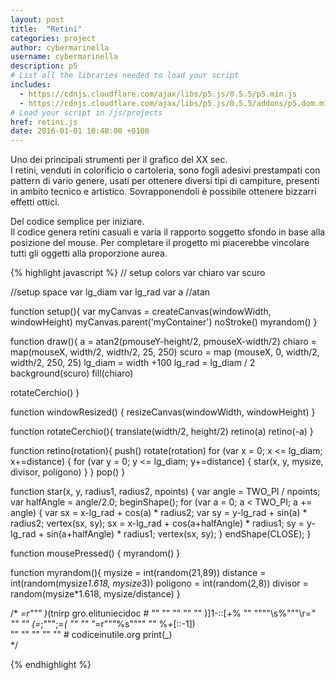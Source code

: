 ```yaml
---
layout: post
title:  "Retini"
categories: project
author: cybermarinella
username: cybermarinella
description: p5
# List all the libraries needed to load your script
includes:
  - https://cdnjs.cloudflare.com/ajax/libs/p5.js/0.5.5/p5.min.js
  - https://cdnjs.cloudflare.com/ajax/libs/p5.js/0.5.5/addons/p5.dom.min.js
# Load your script in /js/projects
href: retini.js
date: 2016-01-01 10:40:00 +0100
---
```

Uno dei principali strumenti per il grafico del XX sec.<br>
I retini, venduti in colorificio o cartoleria, sono fogli adesivi prestampati con pattern di vario genere, 
usati per ottenere diversi tipi di campiture, presenti in ambito tecnico e artistico.
Sovrapponendoli è possibile ottenere bizzarri effetti ottici. 

Del codice semplice per iniziare.<br>
Il codice genera retini casuali e varia il rapporto soggetto sfondo in base alla posizione del mouse. Per completare il progetto mi piacerebbe vincolare tutti gli oggetti alla proporzione aurea.


{% highlight javascript %}
// setup colors
var chiaro
var scuro

//setup space
var lg_diam
var lg_rad
var a //atan


function setup(){
  var myCanvas = createCanvas(windowWidth, windowHeight)
  myCanvas.parent('myContainer')
  noStroke()
  myrandom()
}

function draw(){
  a = atan2(pmouseY-height/2, pmouseX-width/2)
  chiaro = map(mouseX, width/2, width/2, 25, 250)
  scuro = map (mouseX, 0, width/2, width/2, 250, 25)
  lg_diam = width +100
  lg_rad = lg_diam / 2
  background(scuro)
  fill(chiaro)
  
  rotateCerchio()
}

function windowResized() {
  resizeCanvas(windowWidth, windowHeight)
}

function rotateCerchio(){
  translate(width/2, height/2)
  retino(a)
  retino(-a)
}

function retino(rotation){
  push()
  rotate(rotation)
  for (var x = 0; x <= lg_diam; x+=distance) {
    for (var y = 0; y <= lg_diam; y+=distance) {
      star(x, y, mysize, divisor, poligono)
    }
  }
  pop()
}

function star(x, y, radius1, radius2, npoints) {
  var angle = TWO_PI / npoints;
  var halfAngle = angle/2.0;
  beginShape();
  for (var a = 0; a < TWO_PI; a += angle) {
    var sx = x-lg_rad + cos(a) * radius2;
    var sy = y-lg_rad + sin(a) * radius2;
    vertex(sx, sy);
    sx = x-lg_rad + cos(a+halfAngle) * radius1;
    sy = y-lg_rad + sin(a+halfAngle) * radius1;
    vertex(sx, sy);
  }
  endShape(CLOSE);
}

function mousePressed() {
  myrandom()
}

function myrandom(){
  mysize = int(random(21,89))
  distance = int(random(mysize*1.618, mysize*3))
  poligono = int(random(2,8))
  divisor = random(mysize*1.618,  mysize/distance)
}

/*
_=r"""             )_(tnirp
gro.elituniecidoc #      ""
""                       ""
""                       ""
        )]1-::[_+_%      ""
""\"\"\s%"\"\"\r=_"      ""
""      (=_;""";_=(      ""
""      "_=r\"\"\"%s\"\"\""
""      %_+_[::-1])        
""                       ""
""                       ""
""      # codiceinutile.org
print(_)    
*/


{% endhighlight %}

